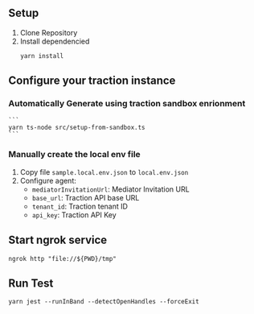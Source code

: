 ## Setup
1. Clone Repository
1. Install dependencied
    ```
    yarn install
    ```
## Configure your traction instance
### Automatically Generate using traction sandbox enrionment
    ```
    yarn ts-node src/setup-from-sandbox.ts
    ```
### Manually create the local env file
1. Copy file `sample.local.env.json` to `local.env.json`
2. Configure agent:
    - `mediatorInvitationUrl`: Mediator Invitation URL
    - `base_url`: Traction API base URL
    - `tenant_id`: Traction tenant ID
    - `api_key`: Traction API Key

## Start ngrok service
```
ngrok http "file://${PWD}/tmp"
```
## Run Test
```
yarn jest --runInBand --detectOpenHandles --forceExit
```